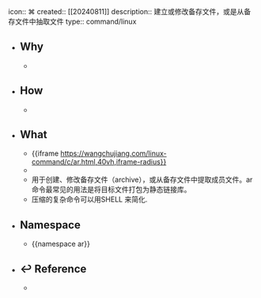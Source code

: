icon:: ⌘
created:: [[20240811]]
description:: 建立或修改备存文件，或是从备存文件中抽取文件
type:: command/linux

- ## Why
  -
- ## How
  -
- ## What
  - {{iframe https://wangchujiang.com/linux-command/c/ar.html,40vh,iframe-radius}}
  -
  - 用于创建、修改备存文件（archive），或从备存文件中提取成员文件。ar命令最常见的用法是将目标文件打包为静态链接库。
  - 压缩的复杂命令可以用SHELL 来简化.
- ## Namespace
  - {{namespace ar}}
- ## ↩ Reference
  -